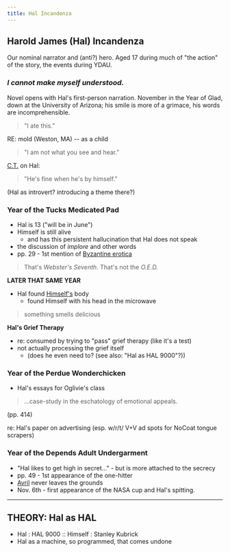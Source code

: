 ```yaml
--- 
title: Hal Incandenza
---
```


Harold James (Hal) Incandenza
-----------------------

Our nominal narrator and (anti?) hero. Aged 17 during much of "the action" of the story, the events during YDAU.

<h3><em>I cannot make myself understood.</em></h3>

Novel opens with Hal's first-person narration. November in the Year of Glad, down at the University of Arizona; his smile is more of a grimace, his words are incomprehensible.

> "I ate this."

RE: mold (Weston, MA) -- as a child

> "I am not what you see and hear."

[C.T.](/characters/CT) on Hal:

> "He's fine when he's by himself."

(Hal as introvert? introducing a theme there?)

<h3>Year of the Tucks Medicated Pad</h3>

* Hal is 13 ("will be in June")
* Himself is still alive
  * and has this persistent hallucination that Hal does not speak
* the discussion of *implore* and other words
* pp. 29 - 1st mention of [Byzantine erotica](/misc/Byzantine-erotica)

> That's *Webster's Seventh*. That's not the *O.E.D.*

**LATER THAT SAME YEAR**

* Hal found [Himself's](/characters/Himself) body
  * found Himself with his head in the microwave

> something smells delicious

**Hal's Grief Therapy**

* re: consumed by trying to "pass" grief therapy (like it's a test)
* not actually processing the grief itself
  * (does he even need to? (see also: "Hal as HAL 9000"?))

<h3>Year of the Perdue Wonderchicken</h3>

* Hal's essays for Oglivie's class

> ...case-study in the eschatology of emotional appeals.

(pp. 414)

re: Hal's paper on advertising (esp. w/r/t/ V+V ad spots for NoCoat tongue scrapers)

<h3>Year of the Depends Adult Undergarment</h3>

* "Hal likes to get high in secret..." - but is more attached to the secrecy
* pp. 49 - 1st appearance of the one-hitter
* [Avril](/characters/Avril) never leaves the grounds
* Nov. 6th - first appearance of the NASA cup and Hal's spitting.

<hr />

THEORY: Hal as HAL
------------------
* Hal : HAL 9000 :: Himself : Stanley Kubrick
* Hal as a machine, so programmed, that comes undone
